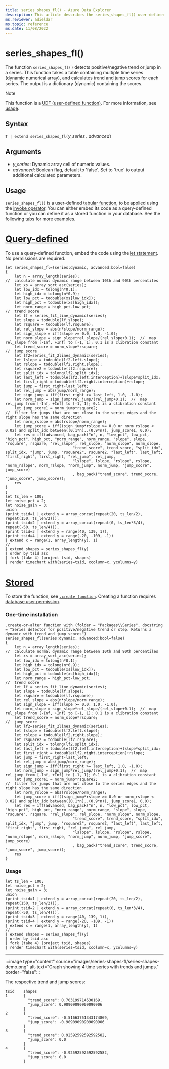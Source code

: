 ```yaml
---
title: series_shapes_fl() - Azure Data Explorer
description: This article describes the series_shapes_fl() user-defined function in Azure Data Explorer.
ms.reviewer: adieldar
ms.topic: reference
ms.date: 11/08/2022
---
```

# series_shapes_fl()

The function `series_shapes_fl()` detects positive/negative trend or jump in a series. This function takes a table containing multiple time series (dynamic numerical array), and calculates trend and jump scores for each series. The output is a dictionary (dynamic) containing the scores.

> [!NOTE]
> This function is a [UDF (user-defined function)](../query/functions/user-defined-functions.md). For more information, see [usage](#usage).

## Syntax

`T | extend series_shapes_fl(`*y_series*`,` *advanced*`)`

## Arguments

* *y_series*: Dynamic array cell of numeric values.
* *advanced*: Boolean flag, default to 'false'. Set to 'true' to output additional calculated parameters.

## Usage

`series_shapes_fl()` is a user-defined [tabular function](../query/functions/user-defined-functions.md#tabular-function), to be applied using the [invoke operator](../query/invokeoperator.md). You can either embed its code as a query-defined function or you can define it as a stored function in your database. See the following tabs for more examples.

# [Query-defined](#tab/query-defined)

To use a query-defined function, embed the code using the [let statement](../query/letstatement.md). No permissions are required.

<!-- csl: https://help.kusto.windows.net/Samples -->
```kusto
let series_shapes_fl=(series:dynamic, advanced:bool=false)
{
    let n = array_length(series);
//  calculate normal dynamic range between 10th and 90th percentiles
    let xs = array_sort_asc(series);
    let low_idx = tolong(n*0.1);
    let high_idx = tolong(n*0.9);
    let low_pct = todouble(xs[low_idx]);
    let high_pct = todouble(xs[high_idx]);
    let norm_range = high_pct-low_pct;
//  trend score
    let lf = series_fit_line_dynamic(series);
    let slope = todouble(lf.slope);
    let rsquare = todouble(lf.rsquare);
    let rel_slope = abs(n*slope/norm_range);
    let sign_slope = iff(slope >= 0.0, 1.0, -1.0);
    let norm_slope = sign_slope*rel_slope/(rel_slope+0.1);  //  map rel_slope from [-Inf, +Inf] to [-1, 1]; 0.1 is a clibration constant
    let trend_score = norm_slope*rsquare;
//  jump score
    let lf2=series_fit_2lines_dynamic(series);
    let lslope = todouble(lf2.left.slope);
    let rslope = todouble(lf2.right.slope);
    let rsquare2 = todouble(lf2.rsquare);
    let split_idx = tolong(lf2.split_idx);
    let last_left = todouble(lf2.left.interception)+lslope*split_idx;
    let first_right = todouble(lf2.right.interception)+rslope;
    let jump = first_right-last_left;
    let rel_jump = abs(jump/norm_range);
    let sign_jump = iff(first_right >= last_left, 1.0, -1.0);
    let norm_jump = sign_jump*rel_jump/(rel_jump+0.1);  //  map rel_jump from [-Inf, +Inf] to [-1, 1]; 0.1 is a clibration constant
    let jump_score1 = norm_jump*rsquare2;
//  filter for jumps that are not close to the series edges and the right slope has the same direction
    let norm_rslope = abs(rslope/norm_range);
    let jump_score = iff((sign_jump*rslope >= 0.0 or norm_rslope < 0.02) and split_idx between((0.1*n)..(0.9*n)), jump_score1, 0.0);
    let res = iff(advanced, bag_pack("n", n, "low_pct", low_pct, "high_pct", high_pct, "norm_range", norm_range, "slope", slope, "rsquare", rsquare, "rel_slope", rel_slope, "norm_slope", norm_slope,
                              "trend_score", trend_score, "split_idx", split_idx, "jump", jump, "rsquare2", rsquare2, "last_left", last_left, "first_right", first_right, "rel_jump", rel_jump,
                              "lslope", lslope, "rslope", rslope, "norm_rslope", norm_rslope, "norm_jump", norm_jump, "jump_score", jump_score)
                              , bag_pack("trend_score", trend_score, "jump_score", jump_score));
    res
}
;
let ts_len = 100;
let noise_pct = 2;
let noise_gain = 3;
union
(print tsid=1 | extend y = array_concat(repeat(20, ts_len/2), repeat(150, ts_len/2))),
(print tsid=2 | extend y = array_concat(repeat(0, ts_len*3/4), repeat(-50, ts_len/4))),
(print tsid=3 | extend y = range(40, 139, 1)),
(print tsid=4 | extend y = range(-20, -109, -1))
| extend x = range(1, array_length(y), 1)
//
| extend shapes = series_shapes_fl(y)
| order by tsid asc 
| fork (take 4) (project tsid, shapes)
| render timechart with(series=tsid, xcolumn=x, ycolumns=y)
```

# [Stored](#tab/stored)

To store the function, see [`.create function`](../management/create-function.md). Creating a function requires [database user permission](../management/access-control/role-based-authorization.md).

### One-time installation

<!-- csl: https://help.kusto.windows.net/Samples -->
```kusto
.create-or-alter function with (folder = "Packages\\Series", docstring = "Series detector for positive/negative trend or step. Returns a dynamic with trend and jump scores")
series_shapes_fl(series:dynamic, advanced:bool=false)
{
    let n = array_length(series);
//  calculate normal dynamic range between 10th and 90th percentiles
    let xs = array_sort_asc(series);
    let low_idx = tolong(n*0.1);
    let high_idx = tolong(n*0.9);
    let low_pct = todouble(xs[low_idx]);
    let high_pct = todouble(xs[high_idx]);
    let norm_range = high_pct-low_pct;
//  trend score
    let lf = series_fit_line_dynamic(series);
    let slope = todouble(lf.slope);
    let rsquare = todouble(lf.rsquare);
    let rel_slope = abs(n*slope/norm_range);
    let sign_slope = iff(slope >= 0.0, 1.0, -1.0);
    let norm_slope = sign_slope*rel_slope/(rel_slope+0.1);  //  map rel_slope from [-Inf, +Inf] to [-1, 1]; 0.1 is a clibration constant
    let trend_score = norm_slope*rsquare;
//  jump score
    let lf2=series_fit_2lines_dynamic(series);
    let lslope = todouble(lf2.left.slope);
    let rslope = todouble(lf2.right.slope);
    let rsquare2 = todouble(lf2.rsquare);
    let split_idx = tolong(lf2.split_idx);
    let last_left = todouble(lf2.left.interception)+lslope*split_idx;
    let first_right = todouble(lf2.right.interception)+rslope;
    let jump = first_right-last_left;
    let rel_jump = abs(jump/norm_range);
    let sign_jump = iff(first_right >= last_left, 1.0, -1.0);
    let norm_jump = sign_jump*rel_jump/(rel_jump+0.1);  //  map rel_jump from [-Inf, +Inf] to [-1, 1]; 0.1 is a clibration constant
    let jump_score1 = norm_jump*rsquare2;
//  filter for jumps that are not close to the series edges and the right slope has the same direction
    let norm_rslope = abs(rslope/norm_range);
    let jump_score = iff((sign_jump*rslope >= 0.0 or norm_rslope < 0.02) and split_idx between((0.1*n)..(0.9*n)), jump_score1, 0.0);
    let res = iff(advanced, bag_pack("n", n, "low_pct", low_pct, "high_pct", high_pct, "norm_range", norm_range, "slope", slope, "rsquare", rsquare, "rel_slope", rel_slope, "norm_slope", norm_slope,
                              "trend_score", trend_score, "split_idx", split_idx, "jump", jump, "rsquare2", rsquare2, "last_left", last_left, "first_right", first_right, "rel_jump", rel_jump,
                              "lslope", lslope, "rslope", rslope, "norm_rslope", norm_rslope, "norm_jump", norm_jump, "jump_score", jump_score)
                              , bag_pack("trend_score", trend_score, "jump_score", jump_score));
    res
}
```

### Usage

<!-- csl: https://help.kusto.windows.net/Samples -->
```kusto
let ts_len = 100;
let noise_pct = 2;
let noise_gain = 3;
union
(print tsid=1 | extend y = array_concat(repeat(20, ts_len/2), repeat(150, ts_len/2))),
(print tsid=2 | extend y = array_concat(repeat(0, ts_len*3/4), repeat(-50, ts_len/4))),
(print tsid=3 | extend y = range(40, 139, 1)),
(print tsid=4 | extend y = range(-20, -109, -1))
| extend x = range(1, array_length(y), 1)
//
| extend shapes = series_shapes_fl(y)
| order by tsid asc 
| fork (take 4) (project tsid, shapes)
| render timechart with(series=tsid, xcolumn=x, ycolumns=y)
```

---

:::image type="content" source="images/series-shapes-fl/series-shapes-demo.png" alt-text="Graph showing 4 time series with trends and jumps." border="false":::

The respective trend and jump scores:
<!-- csl: https://help.kusto.windows.net/Samples -->
```kusto
tsid	shapes
1	    {
          "trend_score": 0.703199714530169,
          "jump_score": 0.90909090909090906
        }
2	    {
          "trend_score": -0.51663751343174869,
          "jump_score": -0.90909090909090906
        }
3	    {
          "trend_score": 0.92592592592592582,
          "jump_score": 0.0
        }
4	    {
          "trend_score": -0.92592592592592582,
          "jump_score": 0.0
        }
```